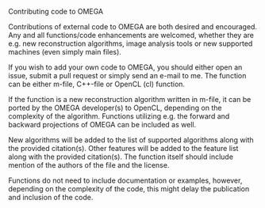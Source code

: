 Contributing code to OMEGA

Contributions of external code to OMEGA are both desired and encouraged. Any and all functions/code enhancements are welcomed, whether they are e.g. new reconstruction algorithms, image analysis tools or new supported machines (even simply main files).

If you wish to add your own code to OMEGA, you should either open an issue, submit a pull request or simply send an e-mail to me. The function can be either m-file, C++-file or OpenCL (cl) function.

If the function is a new reconstruction algorithm written in m-file, it can be ported by the OMEGA developer(s) to OpenCL, depending on the complexity of the algorithm. Functions utilizing e.g. the forward and backward projections of OMEGA can be included as well.

New algorithms will be added to the list of supported algorithms along with the provided citation(s). Other features will be added to the feature list along with the provided citation(s). The function itself should include mention of the authors of the file and the license.

Functions do not need to include documentation or examples, however, depending on the complexity of the code, this might delay the publication and inclusion of the code.
